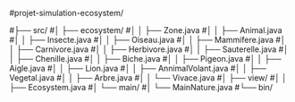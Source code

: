 #projet-simulation-ecosystem/

#├── src/
#│   ├── ecosystem/
#│   │   ├── Zone.java
#│   │   ├── Animal.java
#│   │   ├── Insecte.java
#│   │   ├── Oiseau.java
#│   │   ├── Mammifere.java
#│   │   ├── Carnivore.java
#│   │   ├── Herbivore.java
#│   │   ├── Sauterelle.java
#│   │   ├── Chenille.java
#│   │   ├── Biche.java
#│   │   ├── Pigeon.java
#│   │   ├── Aigle.java
#│   │   ├── Lion.java
#│   │   ├── AnnimalVolant.java
#│   │   ├── Vegetal.java
#│   │   ├── Arbre.java
#│   │   └── Vivace.java
#│   ├── view/
#│   │   ├── Ecosystem.java
#│   └── main/
#│       └── MainNature.java
#└── bin/
